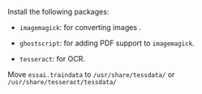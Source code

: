 Install the following packages:

- `imagemagick`: for converting images .

- `ghostscript`: for adding PDF support to `imagemagick`.

- `tesseract`: for OCR.

Move `essai.traindata` to `/usr/share/tessdata/` or `/usr/share/tesseract/tessdata/` 

